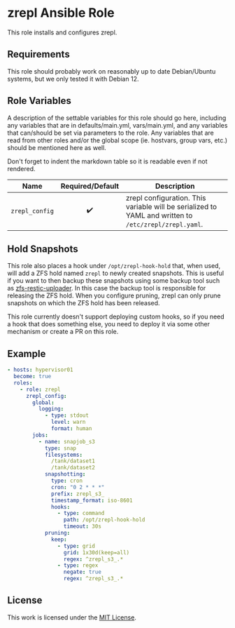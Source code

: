 # zrepl Ansible Role

This role installs and configures zrepl.

## Requirements

This role should probably work on reasonably up to date Debian/Ubuntu systems, but we only tested it with Debian 12.

## Role Variables

A description of the settable variables for this role should go here, including any variables that are in defaults/main.yml, vars/main.yml, and any variables that can/should be set via parameters to the role.
Any variables that are read from other roles and/or the global scope (ie. hostvars, group vars, etc.) should be mentioned here as well.

Don't forget to indent the markdown table so it is readable even if not rendered.

| Name           |  Required/Default  | Description                                                                                           |
| -------------- | :----------------: | ----------------------------------------------------------------------------------------------------- |
| `zrepl_config` | :heavy_check_mark: | zrepl configuration. This variable will be serialized to YAML and written to `/etc/zrepl/zrepl.yaml`. |

## Hold Snapshots

This role also places a hook under `/opt/zrepl-hook-hold` that, when used, will add a ZFS hold named `zrepl` to newly created snapshots.
This is useful if you want to then backup these snapshots using some backup tool such as [zfs-restic-uploader](https://github.com/stuvusIT/ansible_zfs_restic_uploader).
In this case the backup tool is responsible for releasing the ZFS hold.
When you configure pruning, zrepl can only prune snapshots on which the ZFS hold has been released.

This role currently doesn't support deploying custom hooks, so if you need a hook that does something else, you need to deploy it via some other mechanism or create a PR on this role.

## Example

```yml
- hosts: hypervisor01
  become: true
  roles:
    - role: zrepl
      zrepl_config:
        global:
          logging:
            - type: stdout
              level: warn
              format: human
        jobs:
          - name: snapjob_s3
            type: snap
            filesystems:
              /tank/dataset1
              /tank/dataset2
            snapshotting:
              type: cron
              cron: "0 2 * * *"
              prefix: zrepl_s3_
              timestamp_format: iso-8601
              hooks:
                - type: command
                  path: /opt/zrepl-hook-hold
                  timeout: 30s
            pruning:
              keep:
                - type: grid
                  grid: 1x30d(keep=all)
                  regex: ^zrepl_s3_.*
                - type: regex
                  negate: true
                  regex: ^zrepl_s3_.*
```

## License

This work is licensed under the [MIT License](./LICENSE).
